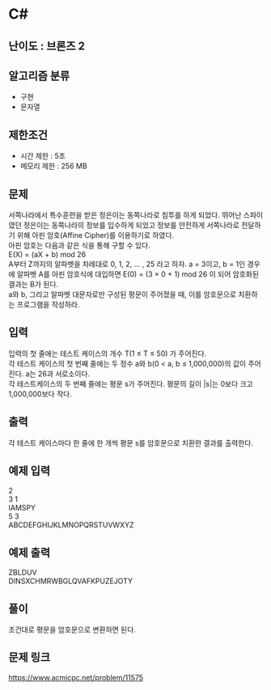 # C#

## 난이도 : 브론즈 2

## 알고리즘 분류
  - 구현
  - 문자열

## 제한조건
  - 시간 제한 : 5초
  - 메모리 제한 : 256 MB

## 문제
서쪽나라에서 특수훈련을 받은 정은이는 동쪽나라로 침투를 하게 되었다. 뛰어난 스파이였던 정은이는 동쪽나라의 정보를 입수하게 되었고 정보를 안전하게 서쪽나라로 전달하기 위해 아핀 암호(Affine Cipher)를 이용하기로 하였다.<br/>
아핀 암호는 다음과 같은 식을 통해 구할 수 있다.<br/>
E(X) = (aX + b) mod 26<br/>
A부터 Z까지의 알파벳을 차례대로 0, 1, 2, ... , 25 라고 하자. a = 3이고, b = 1인 경우에 알파벳 A를 아핀 암호식에 대입하면 E(0) = (3 × 0 + 1) mod 26 이 되어 암호화된 결과는 B가 된다.<br/>
a와 b, 그리고 알파벳 대문자로만 구성된 평문이 주어졌을 때, 이를 암호문으로 치환하는 프로그램을 작성하라.<br/>


## 입력
입력의 첫 줄에는 테스트 케이스의 개수 T(1 ≤ T ≤ 50) 가 주어진다.<br/>
각 테스트 케이스의 첫 번째 줄에는 두 정수 a와 b(0 < a, b ≤ 1,000,000)의 값이 주어진다. a는 26과 서로소이다.<br/>
각 테스트케이스의 두 번째 줄에는 평문 s가 주어진다. 평문의 길이 |s|는 0보다 크고 1,000,000보다 작다.<br/>


## 출력
각 테스트 케이스마다 한 줄에 한 개씩 평문 s를 암호문으로 치환한 결과를 출력한다.<br/>


## 예제 입력
2<br/>
3 1<br/>
IAMSPY<br/>
5 3<br/>
ABCDEFGHIJKLMNOPQRSTUVWXYZ<br/>


## 예제 출력
ZBLDUV<br/>
DINSXCHMRWBGLQVAFKPUZEJOTY<br/>


## 풀이
조건대로 평문을 암호문으로 변환하면 된다.<br/>


## 문제 링크
https://www.acmicpc.net/problem/11575